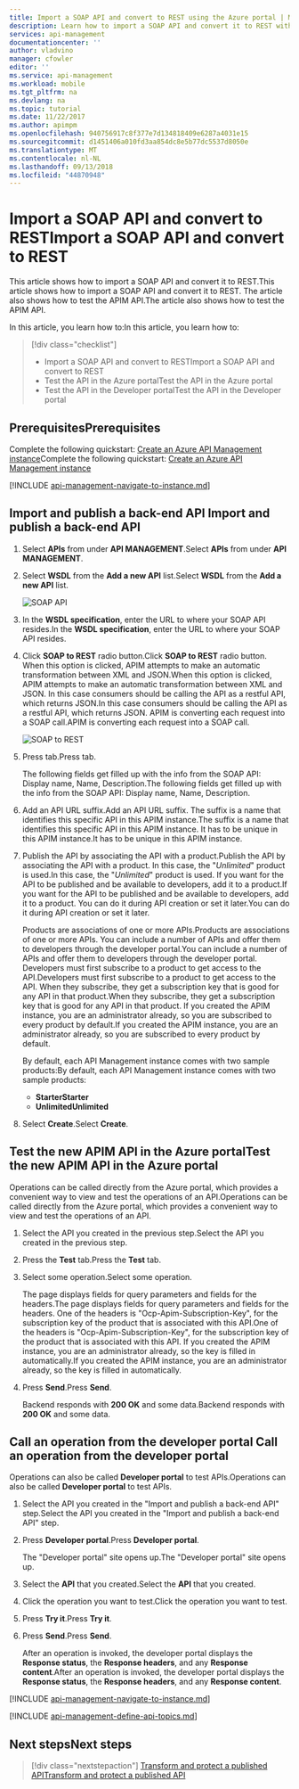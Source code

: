 ```yaml
---
title: Import a SOAP API and convert to REST using the Azure portal | Microsoft Docs
description: Learn how to import a SOAP API and convert it to REST with API Management.
services: api-management
documentationcenter: ''
author: vladvino
manager: cfowler
editor: ''
ms.service: api-management
ms.workload: mobile
ms.tgt_pltfrm: na
ms.devlang: na
ms.topic: tutorial
ms.date: 11/22/2017
ms.author: apimpm
ms.openlocfilehash: 940756917c8f377e7d134818409e6287a4031e15
ms.sourcegitcommit: d1451406a010fd3aa854dc8e5b77dc5537d8050e
ms.translationtype: MT
ms.contentlocale: nl-NL
ms.lasthandoff: 09/13/2018
ms.locfileid: "44870948"
---
```

# <a name="import-a-soap-api-and-convert-to-rest"></a><span data-ttu-id="2553f-103">Import a SOAP API and convert to REST</span><span class="sxs-lookup"><span data-stu-id="2553f-103">Import a SOAP API and convert to REST</span></span>

<span data-ttu-id="2553f-104">This article shows how to import a SOAP API and convert it to REST.</span><span class="sxs-lookup"><span data-stu-id="2553f-104">This article shows how to import a SOAP API and convert it to REST.</span></span> <span data-ttu-id="2553f-105">The article also shows how to test the APIM API.</span><span class="sxs-lookup"><span data-stu-id="2553f-105">The article also shows how to test the APIM API.</span></span>

<span data-ttu-id="2553f-106">In this article, you learn how to:</span><span class="sxs-lookup"><span data-stu-id="2553f-106">In this article, you learn how to:</span></span>

> [!div class="checklist"]
> * <span data-ttu-id="2553f-107">Import a SOAP API and convert to REST</span><span class="sxs-lookup"><span data-stu-id="2553f-107">Import a SOAP API and convert to REST</span></span>
> * <span data-ttu-id="2553f-108">Test the API in the Azure portal</span><span class="sxs-lookup"><span data-stu-id="2553f-108">Test the API in the Azure portal</span></span>
> * <span data-ttu-id="2553f-109">Test the API in the Developer portal</span><span class="sxs-lookup"><span data-stu-id="2553f-109">Test the API in the Developer portal</span></span>

## <a name="prerequisites"></a><span data-ttu-id="2553f-110">Prerequisites</span><span class="sxs-lookup"><span data-stu-id="2553f-110">Prerequisites</span></span>

<span data-ttu-id="2553f-111">Complete the following quickstart: [Create an Azure API Management instance](get-started-create-service-instance.md)</span><span class="sxs-lookup"><span data-stu-id="2553f-111">Complete the following quickstart: [Create an Azure API Management instance](get-started-create-service-instance.md)</span></span>

[!INCLUDE [api-management-navigate-to-instance.md](../../includes/api-management-navigate-to-instance.md)]

## <span data-ttu-id="2553f-112"><a name="create-api"> </a>Import and publish a back-end API</span><span class="sxs-lookup"><span data-stu-id="2553f-112"><a name="create-api"> </a>Import and publish a back-end API</span></span>

1. <span data-ttu-id="2553f-113">Select **APIs** from under **API MANAGEMENT**.</span><span class="sxs-lookup"><span data-stu-id="2553f-113">Select **APIs** from under **API MANAGEMENT**.</span></span>
2. <span data-ttu-id="2553f-114">Select **WSDL** from the **Add a new API** list.</span><span class="sxs-lookup"><span data-stu-id="2553f-114">Select **WSDL** from the **Add a new API** list.</span></span>

    ![SOAP API](./media/restify-soap-api/wsdl-api.png)
3. <span data-ttu-id="2553f-116">In the **WSDL specification**, enter the URL to where your SOAP API resides.</span><span class="sxs-lookup"><span data-stu-id="2553f-116">In the **WSDL specification**, enter the URL to where your SOAP API resides.</span></span>
4. <span data-ttu-id="2553f-117">Click **SOAP to REST** radio button.</span><span class="sxs-lookup"><span data-stu-id="2553f-117">Click **SOAP to REST** radio button.</span></span> <span data-ttu-id="2553f-118">When this option is clicked, APIM attempts to make an automatic transformation between XML and JSON.</span><span class="sxs-lookup"><span data-stu-id="2553f-118">When this option is clicked, APIM attempts to make an automatic transformation between XML and JSON.</span></span> <span data-ttu-id="2553f-119">In this case consumers should be calling the API as a restful API, which returns JSON.</span><span class="sxs-lookup"><span data-stu-id="2553f-119">In this case consumers should be calling the API as a restful API, which returns JSON.</span></span> <span data-ttu-id="2553f-120">APIM is converting each request into a SOAP call.</span><span class="sxs-lookup"><span data-stu-id="2553f-120">APIM is converting each request into a SOAP call.</span></span>

    ![SOAP to REST](./media/restify-soap-api/soap-to-rest.png)

5. <span data-ttu-id="2553f-122">Press tab.</span><span class="sxs-lookup"><span data-stu-id="2553f-122">Press tab.</span></span>

    <span data-ttu-id="2553f-123">The following fields get filled up with the info from the SOAP API: Display name, Name, Description.</span><span class="sxs-lookup"><span data-stu-id="2553f-123">The following fields get filled up with the info from the SOAP API: Display name, Name, Description.</span></span>
6. <span data-ttu-id="2553f-124">Add an API URL suffix.</span><span class="sxs-lookup"><span data-stu-id="2553f-124">Add an API URL suffix.</span></span> <span data-ttu-id="2553f-125">The suffix is a name that identifies this specific API in this APIM instance.</span><span class="sxs-lookup"><span data-stu-id="2553f-125">The suffix is a name that identifies this specific API in this APIM instance.</span></span> <span data-ttu-id="2553f-126">It has to be unique in this APIM instance.</span><span class="sxs-lookup"><span data-stu-id="2553f-126">It has to be unique in this APIM instance.</span></span>
9. <span data-ttu-id="2553f-127">Publish the API by associating the API with a product.</span><span class="sxs-lookup"><span data-stu-id="2553f-127">Publish the API by associating the API with a product.</span></span> <span data-ttu-id="2553f-128">In this case, the "*Unlimited*" product is used.</span><span class="sxs-lookup"><span data-stu-id="2553f-128">In this case, the "*Unlimited*" product is used.</span></span>  <span data-ttu-id="2553f-129">If you want for the API to be published and be available to developers, add it to a product.</span><span class="sxs-lookup"><span data-stu-id="2553f-129">If you want for the API to be published and be available to developers, add it to a product.</span></span> <span data-ttu-id="2553f-130">You can do it during API creation or set it later.</span><span class="sxs-lookup"><span data-stu-id="2553f-130">You can do it during API creation or set it later.</span></span>

    <span data-ttu-id="2553f-131">Products are associations of one or more APIs.</span><span class="sxs-lookup"><span data-stu-id="2553f-131">Products are associations of one or more APIs.</span></span> <span data-ttu-id="2553f-132">You can include a number of APIs and offer them to developers through the developer portal.</span><span class="sxs-lookup"><span data-stu-id="2553f-132">You can include a number of APIs and offer them to developers through the developer portal.</span></span> <span data-ttu-id="2553f-133">Developers must first subscribe to a product to get access to the API.</span><span class="sxs-lookup"><span data-stu-id="2553f-133">Developers must first subscribe to a product to get access to the API.</span></span> <span data-ttu-id="2553f-134">When they subscribe, they get a subscription key that is good for any API in that product.</span><span class="sxs-lookup"><span data-stu-id="2553f-134">When they subscribe, they get a subscription key that is good for any API in that product.</span></span> <span data-ttu-id="2553f-135">If you created the APIM instance, you are an administrator already, so you are subscribed to every product by default.</span><span class="sxs-lookup"><span data-stu-id="2553f-135">If you created the APIM instance, you are an administrator already, so you are subscribed to every product by default.</span></span>

    <span data-ttu-id="2553f-136">By default, each API Management instance comes with two sample products:</span><span class="sxs-lookup"><span data-stu-id="2553f-136">By default, each API Management instance comes with two sample products:</span></span>

    * <span data-ttu-id="2553f-137">**Starter**</span><span class="sxs-lookup"><span data-stu-id="2553f-137">**Starter**</span></span>
    * <span data-ttu-id="2553f-138">**Unlimited**</span><span class="sxs-lookup"><span data-stu-id="2553f-138">**Unlimited**</span></span>   
10. <span data-ttu-id="2553f-139">Select **Create**.</span><span class="sxs-lookup"><span data-stu-id="2553f-139">Select **Create**.</span></span>

## <a name="test-the-new-apim-api-in-the-azure-portal"></a><span data-ttu-id="2553f-140">Test the new APIM API in the Azure portal</span><span class="sxs-lookup"><span data-stu-id="2553f-140">Test the new APIM API in the Azure portal</span></span>

<span data-ttu-id="2553f-141">Operations can be called directly from the Azure portal, which provides a convenient way to view and test the operations of an API.</span><span class="sxs-lookup"><span data-stu-id="2553f-141">Operations can be called directly from the Azure portal, which provides a convenient way to view and test the operations of an API.</span></span>  

1. <span data-ttu-id="2553f-142">Select the API you created in the previous step.</span><span class="sxs-lookup"><span data-stu-id="2553f-142">Select the API you created in the previous step.</span></span>
2. <span data-ttu-id="2553f-143">Press the **Test** tab.</span><span class="sxs-lookup"><span data-stu-id="2553f-143">Press the **Test** tab.</span></span>
3. <span data-ttu-id="2553f-144">Select some operation.</span><span class="sxs-lookup"><span data-stu-id="2553f-144">Select some operation.</span></span>

    <span data-ttu-id="2553f-145">The page displays fields for query parameters and fields for the headers.</span><span class="sxs-lookup"><span data-stu-id="2553f-145">The page displays fields for query parameters and fields for the headers.</span></span> <span data-ttu-id="2553f-146">One of the headers is "Ocp-Apim-Subscription-Key", for the subscription key of the product that is associated with this API.</span><span class="sxs-lookup"><span data-stu-id="2553f-146">One of the headers is "Ocp-Apim-Subscription-Key", for the subscription key of the product that is associated with this API.</span></span> <span data-ttu-id="2553f-147">If you created the APIM instance, you are an administrator already, so the key is filled in automatically.</span><span class="sxs-lookup"><span data-stu-id="2553f-147">If you created the APIM instance, you are an administrator already, so the key is filled in automatically.</span></span> 
1. <span data-ttu-id="2553f-148">Press **Send**.</span><span class="sxs-lookup"><span data-stu-id="2553f-148">Press **Send**.</span></span>

    <span data-ttu-id="2553f-149">Backend responds with **200 OK** and some data.</span><span class="sxs-lookup"><span data-stu-id="2553f-149">Backend responds with **200 OK** and some data.</span></span>

## <span data-ttu-id="2553f-150"><a name="call-operation"> </a>Call an operation from the developer portal</span><span class="sxs-lookup"><span data-stu-id="2553f-150"><a name="call-operation"> </a>Call an operation from the developer portal</span></span>

<span data-ttu-id="2553f-151">Operations can also be called **Developer portal** to test APIs.</span><span class="sxs-lookup"><span data-stu-id="2553f-151">Operations can also be called **Developer portal** to test APIs.</span></span> 

1. <span data-ttu-id="2553f-152">Select the API you created in the "Import and publish a back-end API" step.</span><span class="sxs-lookup"><span data-stu-id="2553f-152">Select the API you created in the "Import and publish a back-end API" step.</span></span>
2. <span data-ttu-id="2553f-153">Press **Developer portal**.</span><span class="sxs-lookup"><span data-stu-id="2553f-153">Press **Developer portal**.</span></span>

    <span data-ttu-id="2553f-154">The "Developer portal" site opens up.</span><span class="sxs-lookup"><span data-stu-id="2553f-154">The "Developer portal" site opens up.</span></span>
3. <span data-ttu-id="2553f-155">Select the **API** that you created.</span><span class="sxs-lookup"><span data-stu-id="2553f-155">Select the **API** that you created.</span></span>
4. <span data-ttu-id="2553f-156">Click the operation you want to test.</span><span class="sxs-lookup"><span data-stu-id="2553f-156">Click the operation you want to test.</span></span>
5. <span data-ttu-id="2553f-157">Press **Try it**.</span><span class="sxs-lookup"><span data-stu-id="2553f-157">Press **Try it**.</span></span>
6. <span data-ttu-id="2553f-158">Press **Send**.</span><span class="sxs-lookup"><span data-stu-id="2553f-158">Press **Send**.</span></span>
    
    <span data-ttu-id="2553f-159">After an operation is invoked, the developer portal displays the **Response status**, the **Response headers**, and any **Response content**.</span><span class="sxs-lookup"><span data-stu-id="2553f-159">After an operation is invoked, the developer portal displays the **Response status**, the **Response headers**, and any **Response content**.</span></span>

[!INCLUDE [api-management-navigate-to-instance.md](../../includes/api-management-append-apis.md)]

[!INCLUDE [api-management-define-api-topics.md](../../includes/api-management-define-api-topics.md)]

## <a name="next-steps"></a><span data-ttu-id="2553f-160">Next steps</span><span class="sxs-lookup"><span data-stu-id="2553f-160">Next steps</span></span>

> [!div class="nextstepaction"]
> [<span data-ttu-id="2553f-161">Transform and protect a published API</span><span class="sxs-lookup"><span data-stu-id="2553f-161">Transform and protect a published API</span></span>](transform-api.md)